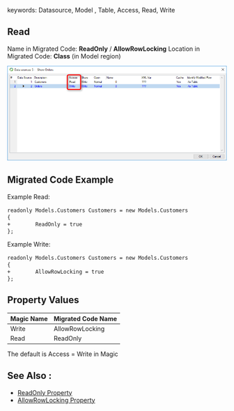 ﻿keywords: Datasource, Model , Table, Access, Read, Write

## Read 
Name in Migrated Code: **ReadOnly** / **AllowRowLocking** 
Location in Migrated Code: **Class** (in Model region)  

![](2017-11-28_15h01_43.png)  


## Migrated Code Example 

Example Read:
```csdiff
readonly Models.Customers Customers = new Models.Customers 
{ 
+        ReadOnly = true 
};
```

Example Write:
```csdiff
readonly Models.Customers Customers = new Models.Customers 
{ 
+        AllowRowLocking = true
};
```

## Property Values

| Magic Name | Migrated Code Name      |
|------------|-------------------------|
| Write      | AllowRowLocking         |
| Read       | ReadOnly                |

The default is Access = Write in Magic

## See Also :
* [ReadOnly Property](http://www.fireflymigration.com/reference/html/P_Firefly_Box_Data_Entity_ReadOnly.htm) 
* [AllowRowLocking Property](http://www.fireflymigration.com/reference/html/P_Firefly_Box_Data_Entity_AllowRowLocking.htm) 



